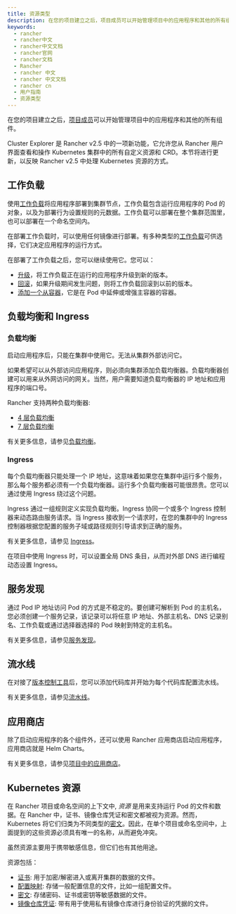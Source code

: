 ```yaml
---
title: 资源类型
description: 在您的项目建立之后，项目成员可以开始管理项目中的应用程序和其他的所有组件。
keywords:
  - rancher
  - rancher中文
  - rancher中文文档
  - rancher官网
  - rancher文档
  - Rancher
  - rancher 中文
  - rancher 中文文档
  - rancher cn
  - 用户指南
  - 资源类型
---
```


在您的项目建立之后，[项目成员](/docs/rancher2.5/admin-settings/rbac/cluster-project-roles/_index)可以开始管理项目中的应用程序和其他的所有组件。

Cluster Explorer 是 Rancher v2.5 中的一项新功能，它允许您从 Rancher 用户界面查看和操作 Kubernetes 集群中的所有自定义资源和 CRD。本节将进行更新，以反映 Rancher v2.5 中处理 Kubernetes 资源的方式。

## 工作负载

使用[工作负载](/docs/rancher2.5/k8s-in-rancher/workloads/_index)将应用程序部署到集群节点，工作负载包含运行应用程序的 Pod 的对象，以及为部署行为设置规则的元数据。工作负载可以部署在整个集群范围里，也可以部署在一个命名空间内。

在部署工作负载时，可以使用任何镜像进行部署。有多种类型的[工作负载](/docs/rancher2.5/k8s-in-rancher/workloads/_index)可供选择，它们决定应用程序的运行方式。

在部署了工作负载之后，您可以继续使用它。您可以：

- [升级](/docs/rancher2.5/k8s-in-rancher/workloads/upgrade-workloads/_index)，将工作负载正在运行的应用程序升级到新的版本。
- [回滚](/docs/rancher2.5/k8s-in-rancher/workloads/rollback-workloads/_index)，如果升级期间发生问题，则将工作负载回滚到以前的版本。
- [添加一个从容器](/docs/rancher2.5/k8s-in-rancher/workloads/add-a-sidecar/_index)，它是在 Pod 中延伸或增强主容器的容器。

## 负载均衡和 Ingress

### 负载均衡

启动应用程序后，只能在集群中使用它。无法从集群外部访问它。

如果希望可以从外部访问应用程序，则必须向集群添加负载均衡器。负载均衡器创建可以用来从外网访问的网关。当然，用户需要知道负载均衡器的 IP 地址和应用程序的端口号。

Rancher 支持两种负载均衡器:

- [4 层负载均衡](/docs/rancher2.5/k8s-in-rancher/load-balancers-and-ingress/load-balancers/_index)
- [7 层负载均衡](/docs/rancher2.5/k8s-in-rancher/load-balancers-and-ingress/load-balancers/_index)

有关更多信息，请参见[负载均衡](/docs/rancher2.5/k8s-in-rancher/load-balancers-and-ingress/load-balancers/_index)。

### Ingress

每个负载均衡器只能处理一个 IP 地址，这意味着如果您在集群中运行多个服务，那么每个服务都必须有一个负载均衡器。运行多个负载均衡器可能很昂贵。您可以通过使用 Ingress 绕过这个问题。

Ingress 通过一组规则定义实现负载均衡。Ingress 协同一个或多个 Ingress 控制器来动态路由服务请求。当 Ingress 接收到一个请求时，在您的集群中的 Ingress 控制器根据您配置的服务子域或路径规则引导请求到正确的服务。

有关更多信息，请参见 [Ingress](/docs/rancher2.5/k8s-in-rancher/load-balancers-and-ingress/ingress/_index)。

在项目中使用 Ingress 时，可以设置全局 DNS 条目，从而对外部 DNS 进行编程动态设置 Ingress。

## 服务发现

通过 Pod IP 地址访问 Pod 的方式是不稳定的。要创建可解析到 Pod 的主机名，您必须创建一个服务记录，该记录可以将任意 IP 地址、外部主机名、DNS 记录别名、工作负载或通过选择器选择的 Pod 映射到特定的主机名。

有关更多信息，请参见[服务发现](/docs/rancher2.5/k8s-in-rancher/service-discovery/_index)。

## 流水线

在对接了[版本控制工具](/docs/rancher2.5/project-admin/pipelines/_index)后，您可以添加代码库并开始为每个代码库配置流水线。

有关更多信息，请参见[流水线](/docs/rancher2.5/pipelines/_index)。

## 应用商店

除了启动应用程序的各个组件外，还可以使用 Rancher 应用商店启动应用程序，应用商店就是 Helm Charts。

有关更多信息，请参见[项目中的应用商店](/docs/rancher2.5/helm-charts/_index)。

## Kubernetes 资源

在 Rancher 项目或命名空间的上下文中, _资源_ 是用来支持运行 Pod 的文件和数据。在 Rancher 中，证书、镜像仓库凭证和密文都被视为资源。然而，Kubernetes 将它们归类为不同类型的[密文](https://kubernetes.io/docs/concepts/configuration/secret/)。因此，在单个项目或命名空间中，上面提到的这些资源必须具有唯一的名称，从而避免冲突。

虽然资源主要用于携带敏感信息，但它们也有其他用途。

资源包括：

- [证书](/docs/rancher2.5/k8s-in-rancher/certificates/_index): 用于加密/解密进入或离开集群的数据的文件。
- [配置映射](/docs/rancher2.5/k8s-in-rancher/configmaps/_index): 存储一般配置信息的文件，比如一组配置文件。
- [密文](/docs/rancher2.5/k8s-in-rancher/secrets/_index): 存储密码、证书或密钥等敏感数据的文件。
- [镜像仓库凭证](/docs/rancher2.5/k8s-in-rancher/registries/_index): 带有用于使用私有镜像仓库进行身份验证的凭据的文件。
